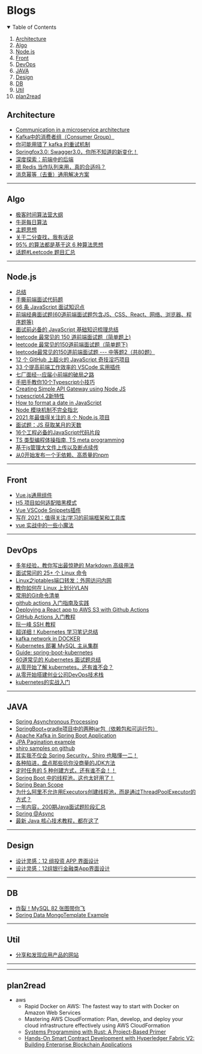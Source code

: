 # Blogs

<!-- TABLE OF CONTENTS -->
<details open="open">
  <summary>Table of Contents</summary>
  <ol>
    <li><a href="#Architecture">Architecture</a></li>
    <li><a href="#Algo">Algo</a></li>
    <li><a href="#Node.js">Node.js</a></li>
    <li><a href="#Front">Front</a></li>
    <li><a href="#DevOps">DevOps</a></li>
    <li><a href="#JAVA">JAVA</a></li>
    <li><a href="#Design">Design</a></li>
    <li><a href="#DB">DB</a></li>
    <li><a href="#Util">Util</a></li>
    <li><a href="#plan2read">plan2read</a></li>
  </ol>
</details>

## Architecture
- [Communication in a microservice architecture](https://docs.microsoft.com/en-us/dotnet/architecture/microservices/architect-microservice-container-applications/communication-in-microservice-architecture)
- [Kafka中的消费者组（Consumer Group）](https://blog.csdn.net/gdkyxy2013/article/details/86644919)
- [你可能用错了 kafka 的重试机制](https://mp.weixin.qq.com/s/8XkwXz7N6L_gdq6Ns4HZaQ)
- [Springfox3.0: Swagger3.0，你所不知道的新变化！](https://mp.weixin.qq.com/s/xqHfAV1ofze87Q8e_lpPjg)
- [深度探索：前端中的后端](https://mp.weixin.qq.com/s/W-EvvKzmj1A8VsNKFYkuhQ)
- [把 Redis 当作队列来用，真的合适吗？](https://mp.weixin.qq.com/s/taECl67JRFazrZm4XOFKXg)
- [消息幂等（去重）通用解决方案](https://mp.weixin.qq.com/s/8f1a4We6Nw8v-XWNRaft-Q)


----------------
## Algo
- [极客时间算法营大纲](https://shimo.im/docs/K6yh6Ttpkp8p9G3k/read)
- [牛哥每日算法](https://mp.weixin.qq.com/mp/appmsgalbum?__biz=MzU1MjkxMjUwNw==&action=getalbum&album_id=1482995685707792384&scene=173&from_msgid=2247484753&from_itemidx=2&count=3&nolastread=1#wechat_redirect)
- [主题思想](https://github.com/ywang305/challenge-node/blob/master/interviews/myltc.md)
- [关于二分查找，我有话说](https://mp.weixin.qq.com/s/YciCyjT6peM9FWfSUww8Ww)
- [95% 的算法都是基于这 6 种算法思想](https://mp.weixin.qq.com/s/wfc0qXwS4BL_YXYomojcBQ)
- [话题#Leetcode 题目汇总](https://mp.weixin.qq.com/mp/appmsgalbum?action=getalbum&__biz=Mzg2NTYyNTE4MQ==&scene=1&album_id=2044264381512761348&count=3#wechat_redirect)
--------------
## Node.js
- [总结](https://github.com/ywang305/challenge-node/blob/master/interviews/frontend.mm.md)
- [手撕前端面试代码题](https://mp.weixin.qq.com/s/SqHzsFG9Xqllns5MOo8k_Q)
- [66 条 JavaScript 面试知识点](https://mp.weixin.qq.com/s/KZC5Zzr11OQd9BGJt7p_Ow)
- [前端经典面试题(60道前端面试题包含JS、CSS、React、网络、浏览器、程序题等)](https://mp.weixin.qq.com/s/X84owwj4DVIUNF260S0T1w)
- [面试前必备的 JavaScript 基础知识梳理总结](https://mp.weixin.qq.com/s/kRSXStfcKPvPt0WmH-jezQ)
- [leetcode 最常见的 150 道前端面试题（简单题上)](https://mp.weixin.qq.com/s/idLCZ32YvYPqUg83FUJOdA)
- [leetcode 最常见的150道前端面试题（简单题下)](https://mp.weixin.qq.com/s/1byx-MPeT0IfrBKwHFsZLg)
- [leetcode最常见的150道前端面试题 --- 中等题2（共80题）](https://juejin.cn/post/6992775762491211783)
- [12 个 GitHub 上超火的 JavaScript 奇技淫巧项目](https://mp.weixin.qq.com/s/yg_qHvLQTayq2lvLiCptbw)
- [33 个提高前端工作效率的 VSCode 实用插件](https://mp.weixin.qq.com/s/8IMjdm1RfzT4DeVW1dOcOg)
- [七厂面经--应届小前端的破局之路](https://mp.weixin.qq.com/s/NtyOO5aO5muwiPiYggG6uA)
- [手把手教你10个Typescript小技巧](https://mp.weixin.qq.com/s/BXcwEaEfxG_LBr3koOSCRA)
- [Creating Simple API Gateway using Node JS](https://medium.com/hackernoon/creating-simple-api-gateway-using-node-js-6d5933c214b8)
- [typescript4.2新特性](https://mp.weixin.qq.com/s/rslVTm0oUyd33sBHe_buIw)
- [How to format a date in JavaScript](https://flaviocopes.com/how-to-format-date-javascript)
- [Node 模块机制不完全指北](https://mp.weixin.qq.com/s/v-5Cg5XKisQeitJDjOR4AA)
- [2021 年最值得关注的 8 个 Node.js 项目](https://mp.weixin.qq.com/s/H-8QZqN0d0TmpXJOf4eRtA)
- [面试题：JS 获取某月的天数](https://mp.weixin.qq.com/s/sXNPlkDhOHi4YnjD4LigEQ)
- [16个工程必备的JavaScript代码片段](https://mp.weixin.qq.com/s/Kaep1hajAxnXvdz0LTHRUg)
- [TS 类型编程体操指南, TS meta programming](https://mp.weixin.qq.com/s/lynEIW0c9mw7A7VHAfC6hA)
- [基于js管理大文件上传以及断点续传](https://mp.weixin.qq.com/s/hOkxwjSHGZ-3oXyN3CwwqQ)
- [从0开始发布一个无依赖、高质量的npm](https://mp.weixin.qq.com/s/aKwEF0ES1ldH5e0jgvh6qA)

----------------
## Front
- [Vue.js通用组件](https://dev.iviewui.com/articles/1086205156829302784)
- [H5 项目如何适配暗黑模式](https://mp.weixin.qq.com/s/Iwuk2z73FB3Zj3cFZC37tA)
- [Vue VSCode Snippets插件](https://mp.weixin.qq.com/s/zYkRMr-wQyyuQLD9GkGVIg)
- [写在 2021：值得关注/学习的前端框架和工具库](https://mp.weixin.qq.com/s/N0vz6LMqb72wDtRuxLM4qQ)
- [vue 实战中的一些小魔法](https://mp.weixin.qq.com/s/ITXwor7WKPrUMFts9YcQ-w)

----------------
## DevOps
- [多年经验，教你写出最惊艳的 Markdown 高级用法](https://mp.weixin.qq.com/s/jxCWWk1psV-MHcp_qO-HBA)
- [面试常问的 25+ 个 Linux 命令](https://mp.weixin.qq.com/s/3Fsuv2pTaxrOPUU03Zm9ZA)
- [Linux之iptables端口转发：外网访问内网](https://mp.weixin.qq.com/s/viwZov-hX3kuup7Htrcg0A)
- [教你如何在 Linux 上划分VLAN](https://mp.weixin.qq.com/s/BQ3hmMhBh1iqVcQgUdF2nA)
- [常用的Git命令清单](https://mp.weixin.qq.com/s/ANVNo56c0FEDfvosmzMrqQ)
- [github actions 入门指南及实践](https://mp.weixin.qq.com/s/5lTi1mRY46i7xtXl23xOKQ)
- [Deploying a React app to AWS S3 with Github Actions](https://medium.com/trackstack/deploying-a-react-app-to-aws-s3-with-github-actions-b1cb9ba75c95)
- [GitHub Actions 入门教程](http://www.ruanyifeng.com/blog/2019/09/getting-started-with-github-actions.html)
- [阮一峰  SSH 教程](https://wangdoc.com/ssh/key.html)
- [超详细！Kubernetes 学习笔记总结](https://mp.weixin.qq.com/s/rdmeyguJI6C8dtOGaLjELw)
- [kafka network in DOCKER](https://www.confluent.io/blog/kafka-client-cannot-connect-to-broker-on-aws-on-docker-etc)
- [Kubernetes 部署 MySQL 主从集群](https://mp.weixin.qq.com/s/r5INmBpGnGACWes4dOwotQ)
- [Guide: spring-boot-kubernetes](https://spring.io/guides/gs/spring-boot-kubernetes/)
- [60道常见的 Kubernetes 面试题总结](https://mp.weixin.qq.com/s/m3iWYLTYqT6jOC8USsceTw)
- [从零开始了解 kubernetes，还有谁不会？](https://mp.weixin.qq.com/s/yjznKiS3Rz2SOErIwQw59Q)
- [从零开始搭建创业公司DevOps技术栈](https://mp.weixin.qq.com/s/QZMuF4ou-xVqjsTqtB0jeQ)
- [kubernetes的实战入门](https://mp.weixin.qq.com/s?src=11&timestamp=1634963908&ver=3391&signature=wB8O1hVUe5iZ*YbexjmQHuXkHH8hn4zkRSUM3ZZw4mp5HnJ08SYFtjj5s54TGABPgKdn3aOF461V-shTbvhBE1esJSdu2eQqONrEXj0-liSWPvkIuBPRmP8dZjRrf6Xn&new=1)


----------------
## JAVA
- [Spring Asynchronous Processing](https://spring.io/guides/gs/async-method/)
- [SpringBoot+gradle项目中的两种jar包（依赖包和可运行包）](https://blog.csdn.net/weixin_39080216/article/details/105248082)
- [Apache Kafka in Spring Boot Application](https://www.confluent.io/blog/apache-kafka-spring-boot-application/?utm_medium=sem&utm_source=google&utm_campaign=ch.sem_br.nonbrand_tp.prs_tgt.kafka_mt.mbm_rgn.namer_lng.eng_dv.all&utm_term=%2Bkafka%20%2Bspring&creative=&device=c&placement=&gclid=Cj0KCQiA4feBBhC9ARIsABp_nbXchaj3DwYuft_u742TtDVYq8lC-jtB_39dJqdF_c4yq9P4jSpr7RkaAolBEALw_wcB)
- [JPA Pagination example](https://bezkoder.com/spring-data-sort-multiple-columns/)
- [shiro samples on github](https://github.com/apache/shiro/tree/master/samples)
- [其实我不仅会 Spring Security，Shiro 也略懂一二！](https://mp.weixin.qq.com/s/KktdW8S7jxYHVgYbnIpWAA)
- [各种陷进，盘点那些坑你没商量的JDK方法](https://mp.weixin.qq.com/s/GBtUR5My4zgdYZidImqs5g)
- [定时任务的 5 种创建方式，还有谁不会！！](https://mp.weixin.qq.com/s/9GRxBCpeDss-llecrwo-lw)
- [Spring Boot 中的线程池，这也太好用了！](https://mp.weixin.qq.com/s/G8kePbaHeQWibOfWATlcSg)
- [Spring Bean Scope](https://www.baeldung.com/spring-bean-scopes)
- [为什么阿里不允许用Executors创建线程池，而是通过ThreadPoolExecutor的方式？](https://mp.weixin.qq.com/s/pySWp2HPnOSK-ErZiblCkg)
- [一年内容，200期Java面试题阶段汇总](https://mp.weixin.qq.com/s/tdbnDVQl7__FZ05Y97lhYg)
- [Spring @Async](https://mp.weixin.qq.com/s/-IC_Ai8rKFqXKfos1k2EGA)
- [最新 Java 核心技术教程，都在这了](https://mp.weixin.qq.com/s?__biz=MzI3ODcxMzQzMw==&mid=2247524678&idx=3&sn=a153fd4fae16c357d55414e067d7bf25&chksm=eb50e470dc276d6676c923b597cbd28cf29e7a31393f1f03afedaf22f6aaf9e0e5517b9bdb32&scene=21#wechat_redirect)

----------------
## Design
- [设计灵感：12 组投资 APP 界面设计](https://mp.weixin.qq.com/s/EpiDVn7mJgWeatGxLNmDRQ)
- [设计灵感：12组银行金融类App界面设计](https://mp.weixin.qq.com/s/XRU1JnuhStOxMrYRqUcfhQ)

--------------
## DB
- [炸裂！MySQL 82 张图带你飞](https://mp.weixin.qq.com/s/V62iwhbDVmfgiXN4_z0xsw)
- [Spring Data MongoTemplate Example](https://www.concretepage.com/spring-5/spring-data-mongotemplate)

----------------
## Util
- [分享和发现应用产品的网站](https://mp.weixin.qq.com/s/ykhz0cBUEsdKSnQ7zj8XUA)



----------------
----------------
## plan2read
- aws
  - Rapid Docker on AWS: The fastest way to start with Docker on Amazon Web Services
  - Mastering AWS CloudFormation: Plan, develop, and deploy your cloud infrastructure effectively using AWS CloudFormation
  - [Systems Programming with Rust: A Project-Based Primer](https://www.letmeread.net/systems-programming-with-rust-a-project-based-primer/)
  - [Hands-On Smart Contract Development with Hyperledger Fabric V2: Building Enterprise Blockchain Applications](https://www.letmeread.net/hands-on-smart-contract-development-with-hyperledger-fabric-v2-building-enterprise-blockchain-applications/)
